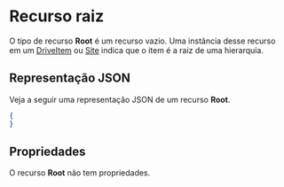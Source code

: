 # <a name="root-resource"></a>Recurso raiz

O tipo de recurso **Root** é um recurso vazio. Uma instância desse recurso em um [DriveItem](driveitem.md) ou [Site](site.md) indica que o item é a raiz de uma hierarquia.

## <a name="json-representation"></a>Representação JSON

Veja a seguir uma representação JSON de um recurso **Root**.
<!-- { "blockType": "resource", "@odata.type": "microsoft.graph.root",
       "keyProperty": "id", "optionalProperties": [ ] } -->
```json
{
}
```

## <a name="properties"></a>Propriedades

O recurso **Root** não tem propriedades.


<!-- {
  "type": "#page.annotation",
  "description": "",
  "keywords": "",
  "section": "documentation",
  "tocPath": "Resources/Root",
  "tocBookmarks": {
    "Root": "#"
  }
} -->
